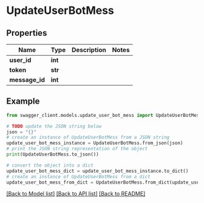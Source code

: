 # UpdateUserBotMess


## Properties

Name | Type | Description | Notes
------------ | ------------- | ------------- | -------------
**user_id** | **int** |  | 
**token** | **str** |  | 
**message_id** | **int** |  | 

## Example

```python
from swagger_client.models.update_user_bot_mess import UpdateUserBotMess

# TODO update the JSON string below
json = "{}"
# create an instance of UpdateUserBotMess from a JSON string
update_user_bot_mess_instance = UpdateUserBotMess.from_json(json)
# print the JSON string representation of the object
print(UpdateUserBotMess.to_json())

# convert the object into a dict
update_user_bot_mess_dict = update_user_bot_mess_instance.to_dict()
# create an instance of UpdateUserBotMess from a dict
update_user_bot_mess_from_dict = UpdateUserBotMess.from_dict(update_user_bot_mess_dict)
```
[[Back to Model list]](../README.md#documentation-for-models) [[Back to API list]](../README.md#documentation-for-api-endpoints) [[Back to README]](../README.md)


